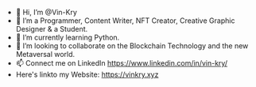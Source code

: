 - 👋 Hi, I’m @Vin-Kry
- 👀 I’m a Programmer, Content Writer, NFT Creator, Creative Graphic Designer & a Student.
- 🌱 I’m currently learning Python.
- 💞️ I’m looking to collaborate on the Blockchain Technology and the new Metaversal world.
- 📫 Connect me on LinkedIn https://www.linkedin.com/in/vin-kry/
- Here's linkto my Website: https://vinkry.xyz

<!---
Vin-Kry/Vin-Kry is a ✨ special ✨ repository because its `README.md` (this file) appears on your GitHub profile.
You can click the Preview link to take a look at your changes.
--->

